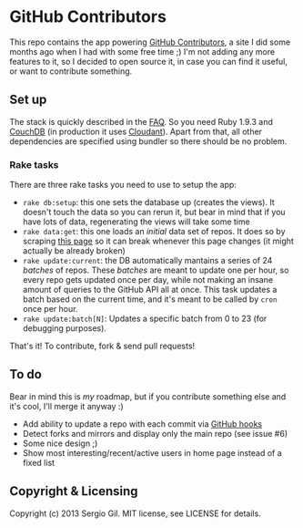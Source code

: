 # GitHub Contributors

This repo contains the app powering [GitHub Contributors](http://ghcontributors.herokuapp.com/),
a site I did some months ago when I had with some free time ;)
I'm not adding any more features to it, so I decided to open source it,
in case you can find it useful, or want to contribute something.

## Set up

The stack is quickly described in the [FAQ](http://ghcontributors.herokuapp.com/faq).
So you need Ruby 1.9.3 and [CouchDB](http://couchdb.apache.org/)
(in production it uses [Cloudant](https://cloudant.com/)).
Apart from that, all other dependencies are specified using bundler
so there should be no problem.

### Rake tasks

There are three rake tasks you need to use to setup the app:

* `rake db:setup`: this one sets the database up (creates the views).
  It doesn't touch the data so you can rerun it,
  but bear in mind that if you have lots of data,
  regenerating the views will take some time
* `rake data:get`: this one loads an *initial* data set of repos.
  It does so by scraping [this page](https://github.com/languages)
  so it can break whenever this page changes
  (it might actually be already broken)
* `rake update:current`: the DB automatically mantains a series of 24 *batches* of repos.
  These *batches* are meant to update one per hour, so every repo gets updated once per day,
  while not making an insane amount of queries to the GitHub API all at once.
  This task updates a batch based on the current time, and it's meant to be called
  by `cron` once per hour.
* `rake update:batch[N]`: Updates a specific batch from 0 to 23 (for debugging purposes).

That's it! To contribute, fork & send pull requests!

## To do

Bear in mind this is *my* roadmap,
but if you contribute something else and it's cool,
I'll merge it anyway :)

* Add ability to update a repo with each commit
  via [GitHub hooks](https://help.github.com/articles/post-receive-hooks)
* Detect forks and mirrors and display only the main repo (see issue #6)
* Some nice design ;)
* Show most interesting/recent/active users in home page instead of a fixed list

## Copyright & Licensing

Copyright (c) 2013 Sergio Gil. MIT license, see LICENSE for details.
